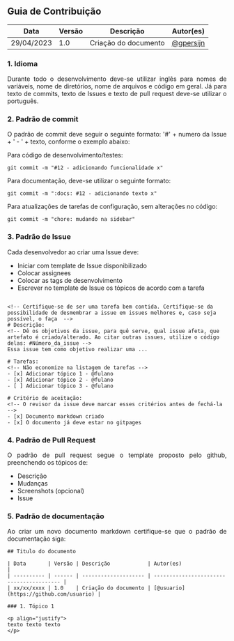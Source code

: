 ## Guia de Contribuição

| Data       | Versão | Descrição            | Autor(es)                                |
| ---------- | ------ | -------------------- | ---------------------------------------- |
| 29/04/2023 | 1.0    | Criação do documento | [@gpersijn](https://github.com/gpersijn) |

### 1. Idioma

<p align="justify">
Durante todo o desenvolvimento deve-se utilizar inglês para nomes de variáveis, nome de diretórios, nome de arquivos e código em geral. Já para texto de commits, texto de Issues e texto de pull request deve-se utilizar o português.</p>

### 2. Padrão de commit

<p align="justify">
O padrão de commit deve seguir o seguinte formato: '#' + numero da Issue + ' - ' + texto, conforme o exemplo abaixo:</p>

Para código de desenvolvimento/testes:

```
git commit -m "#12 - adicionando funcionalidade x"
```

Para documentação, deve-se utilizar o seguinte formato:

```
git commit -m ":docs: #12 - adicionando texto x"
```

Para atualizações de tarefas de configuração, sem alterações no código:

```
git commit -m "chore: mudando na sidebar"
```

### 3. Padrão de Issue

Cada desenvolvedor ao criar uma Issue deve:

- Iniciar com template de Issue disponibilizado
- Colocar assignees
- Colocar as tags de desenvolvimento
- Escrever no template de Issue os tópicos de acordo com a tarefa

```

<!-- Certifique-se de ser uma tarefa bem contida. Certifique-se da possibilidade de desmembrar a issue em issues melhores e, caso seja possível, o faça  -->
# Descrição:
<!-- Dê os objetivos da issue, para quê serve, qual issue afeta, que artefato é criado/alterado. Ao citar outras issues, utilize o código delas: #Número_da_issue -->
Essa issue tem como objetivo realizar uma ...

# Tarefas:
<!-- Não economize na listagem de tarefas -->
- [x] Adicionar tópico 1 - @fulano
- [x] Adicionar tópico 2 - @fulano
- [ ] Adicionar tópico 3 - @fulano

# Critério de aceitação:
<!-- O revisor da issue deve marcar esses critérios antes de fechá-la -->
- [x] Documento markdown criado
- [x] O documento já deve estar no gitpages

```

### 4. Padrão de Pull Request

<p align="justify">
O padrão de pull request segue o template proposto pelo github, preenchendo os tópicos de:</p>

- Descrição
- Mudanças
- Screenshots (opcional)
- Issue

### 5. Padrão de documentação

<p align="justify">
Ao criar um novo documento markdown certifique-se que o padrão de documentação siga:

```
## Titulo do documento

| Data       | Versão | Descrição            | Autor(es)                                |
| ---------- | ------ | -------------------- | ---------------------------------------- |
| xx/xx/xxxx | 1.0    | Criação do documento | [@usuario](https://github.com/usuario) |

### 1. Tópico 1

<p align="justify">
texto texto texto
</p>

```
